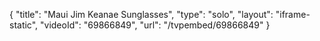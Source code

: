 {
    "title": "Maui Jim Keanae Sunglasses",
    "type": "solo",
    "layout": "iframe-static",
    "videoId": "69866849",
    "url": "\/tvpembed\/69866849"
}